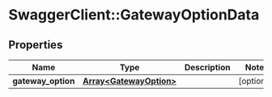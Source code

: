 # SwaggerClient::GatewayOptionData

## Properties
Name | Type | Description | Notes
------------ | ------------- | ------------- | -------------
**gateway_option** | [**Array&lt;GatewayOption&gt;**](GatewayOption.md) |  | [optional] 


